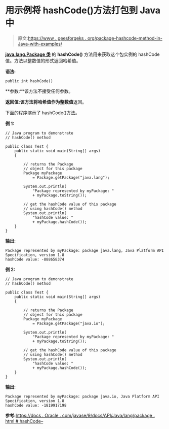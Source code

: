 # 用示例将 hashCode()方法打包到 Java 中

> 原文:[https://www . geesforgeks . org/package-hashcode-method-in-Java-with-examples/](https://www.geeksforgeeks.org/package-hashcode-method-in-java-with-examples/)

**[java.lang.Package 类](https://www.geeksforgeeks.org/java-lang-package-java/)** 的 **hashCode()** 方法用来获取这个包实例的 hashCode 值。方法以整数值的形式返回哈希值。

**语法:**

```
public int hashCode()

```

**参数:**该方法不接受任何参数。

**返回值:**该方法将哈希值作为**整数值**返回。

下面的程序演示了 hashCode()方法。

**例 1:**

```
// Java program to demonstrate
// hashCode() method

public class Test {
    public static void main(String[] args)
    {

        // returns the Package
        // object for this package
        Package myPackage
            = Package.getPackage("java.lang");

        System.out.println(
            "Package represented by myPackage: "
            + myPackage.toString());

        // get the hashCode value of this package
        // using hashCode() method
        System.out.println(
            "hashCode value: "
            + myPackage.hashCode());
    }
}
```

**输出:**

```
Package represented by myPackage: package java.lang, Java Platform API Specification, version 1.8
hashCode value: -888658374

```

**例 2:**

```
// Java program to demonstrate
// hashCode() method

public class Test {
    public static void main(String[] args)
    {

        // returns the Package
        // object for this package
        Package myPackage
            = Package.getPackage("java.io");

        System.out.println(
            "Package represented by myPackage: "
            + myPackage.toString());

        // get the hashCode value of this package
        // using hashCode() method
        System.out.println(
            "hashCode value: "
            + myPackage.hashCode());
    }
}
```

**输出:**

```
Package represented by myPackage: package java.io, Java Platform API Specification, version 1.8
hashCode value: -1819917198

```

**参考:**[https://docs . Oracle . com/javase/9/docs/API/Java/lang/package . html # hashCode–](https://docs.oracle.com/javase/9/docs/api/java/lang/Package.html#hashCode--)